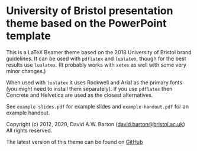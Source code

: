 # University of Bristol presentation theme based on the PowerPoint template

This is a LaTeX Beamer theme based on the 2018 University of Bristol brand guidelines. It can be used with `pdflatex` and `lualatex`, though for the best results use `lualatex`. (It probably works with `xetex` as well with some very minor changes.)

When used with `lualatex` it uses Rockwell and Arial as the primary fonts (you might need to install them separately). If you use `pdflatex` then Concrete and Helvetica are used as the closest alternatives.

See `example-slides.pdf` for example slides and `example-handout.pdf` for an example handout.

Copyright (c) 2012, 2020, David A.W. Barton (david.barton@bristol.ac.uk)
All rights reserved.

The latest version of this theme can be found on
[GitHub](https://github.com/db9052/UoB-beamer-theme)
